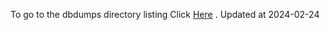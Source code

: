 To go to the dbdumps directory listing Click [Here](https://ipfs.io/ipfs/bafkreihlpugn4bprn4u4fhqtbdyz6qiii53gmqasukbxsew4uvlvsk6tja) . Updated at 2024-02-24